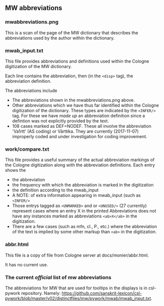 
## MW abbreviations

### mwabbreviations.png
This is a scan of the page of the MW dictionary that describes the abbreviations used by the author within the dictionary.

### mwab_input.txt
This file provides abbreviations and definitions used within the Cologne digitization of the MW dictionary.

Each line contains the abbreviation, then (in the `<disp>` tag), the abbreviation definition. 

The abbreviations include
* The abbreviations shown in the mwabbreviations.png above.
* Other abbreviations which we have thus far identified within the Cologne digitization of the dictionary.  These types are indicated by the `<INFER/>` tag.
For these we have *made up* an abbreviation definition since a defintion was not explicitly provided by the text.
* 108 cases marked as DEF=NODEF.  These all involve the abbreviation
  'Va1rtt' (AS coding) or Vārttika.  They are currently (2017-11-07) improperly
  coded and under investigation for coding improvement.

### work/compare.txt
This file provides a useful summary of the actual abbreviation markings of the Cologne digitization along with the abbreviation definitions.
Each entry shows the 
* the abbreviation
* the frequency with which the abbreviation is marked in the digitization
* the definition according to the mwab_input
* A NOTE: of extra information appearing in mwab_input (such as `<INFER/>`
* Those entrys tagged as `<UNMARKED>` and or `<UNUSED/>` (27 currently) 
  represent cases where an entry X in the printed Abbreviations does not have
  any instances marked as abbreviations `<ab>X</ab>` in the digitization.
* There are a few cases (such as mfn, cl., P., etc.) where the abbreviation
  of the text is implied by some other markup than `<ab>` in the digitization.

### abbr.html
This file is a copy of file from Cologne server at
docs/monier/abbr.html.

It has no current use.

### The current *official* list of mw abbreviations
The abbreviations for MW that are used for tooltips in the displays
is in csl-pywork repository. Namely:
https://github.com/sanskrit-lexicon/csl-pywork/blob/master/v02/distinctfiles/mw/pywork/mwab/mwab_input.txt.

